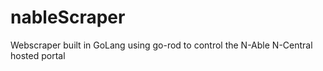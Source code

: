 # nableScraper
Webscraper built in GoLang using go-rod to control the N-Able N-Central hosted portal
